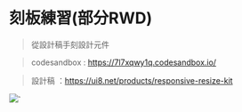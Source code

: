 # 刻板練習(部分RWD)

> 從設計稿手刻設計元件

> codesandbox : https://7l7xqwy1q.codesandbox.io/

> 設計稿 ：https://ui8.net/products/responsive-resize-kit

![](https://images.ui8.net/uploads/shot1_1541111669852.png)`
